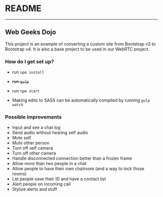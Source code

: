 # README

---

## Web Geeks Dojo

This project is an example of converting a custom site from Bootstrap v3 to Bootstrap v4. It is also a base project to be used in our WebRTC project.

### How do I get set up?
* run `npm install`
* ~~run `gulp`~~
* run `npm start`

* Making edits to SASS can be automatically compiled by running `gulp watch`

### Possible improvements
* Input and see a chat log
* Send audio without hearing self audio
* Mute self
* Mute other person
* Turn off self camera
* Turn off other camera
* Handle disconnected connection better than a frozen frame
* Allow more than two people in a chat
* Allow people to have their own chatroom (and a way to lock those rooms)
* Let people save their ID and have a contact list
* Alert people on incoming call
* Stylize alerts and stuff
